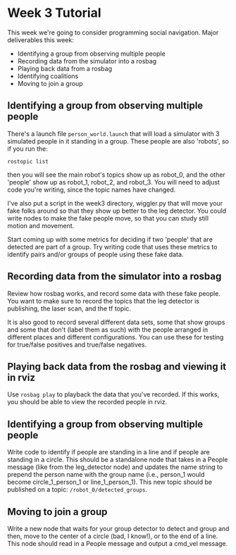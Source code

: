 # Week 3 Tutorial

This week we're going to consider programming social navigation. Major deliverables this week:

- Identifying a group from observing multiple people
- Recording data from the simulator into a rosbag
- Playing back data from a rosbag
- Identifying coalitions
- Moving to join a group


## Identifying a group from observing multiple people

There's a launch file `person_world.launch` that will load a simulator with 3 simulated people in it standing in a group. These people are also 'robots', so if you run the:

```
rostopic list
```

then you will see the main robot's topics show up as robot_0, and the other 'people' show up as robot_1, robot_2, and robot_3. You will need to adjust code you're writing, since the topic names have changed.

I've also put a script in the week3 directory, wiggler.py that will move your fake folks around so that they show up better to the leg detector. You could write nodes to make the fake people move, so that you can study still motion and movement.

Start coming up with some metrics for deciding if two 'people' that are detected are part of a group. Try writing code that uses these metrics to identify pairs and/or groups of people using these fake data.

## Recording data from the simulator into a rosbag

Review how rosbag works, and record some data with these fake people. You want to make sure to record the topics that the leg detector is publishing, the laser scan, and the tf topic.

It is also good to record several different data sets, some that show groups and some that don't (label them as such) with the people arranged in different places and different configurations. You can use these for testing for true/false positives and true/false negatives.

## Playing back data from the rosbag and viewing it in rviz

Use `rosbag play` to playback the data that you've recorded. If this works, you should be able to view the recorded people in rviz.

## Identifying a group from observing multiple people

Write code to identify if people are standing in a line and if people are standing in a circle. This should be a standalone node that takes in a People message (like from the leg_detector node) and updates the name string to prepend the person name with the group name (i.e., person_1 would become circle_1_person_1 or line_1_person_1). This new topic should be published on a topic: `/robot_0/detected_groups`.

## Moving to join a group

Write a new node that waits for your group detector to detect and group and then, move to the center of a circle (bad, I know!), or to the end of a line. This node should read in a People message and output a cmd_vel message.